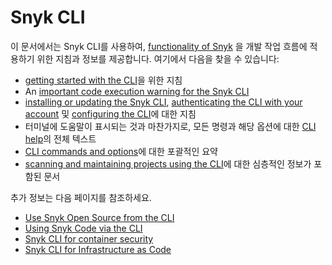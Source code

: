 # Snyk CLI

이 문서에서는 Snyk CLI를 사용하여, [functionality of Snyk](broken-reference/) 을 개발 작업 흐름에 적용하기 위한 지침과 정보를 제공합니다. 여기에서 다음을 찾을 수 있습니다:

* [getting started with the CLI](getting-started-with-the-snyk-cli.md)을 위한 지침
* An [important code execution warning for the Snyk CLI](code-execution-warning-for-snyk-cli.md)
* [installing or updating the Snyk CLI](install-or-update-the-snyk-cli/), [authenticating the CLI with your account](authenticate-the-cli-with-your-account.md) 및 [configuring the CLI](configure-the-snyk-cli/)에 대한 지침
* 터미널에 도움말이 표시되는 것과 마찬가지로, 모든 명령과 해당 옵션에 대한 [CLI help](commands/)의 전체 텍스트
* [CLI commands and options](cli-commands-and-options-summary.md)에 대한 포괄적인 요약
* [scanning and maintaining projects using the CLI](scan-and-maintain-projects-using-the-cli/)에 대한 심층적인 정보가 포함된 문서

추가 정보는 다음 페이지를 참조하세요.

* [Use Snyk Open Source from the CLI](scan-and-maintain-projects-using-the-cli/snyk-cli-for-open-source/)
* [Using Snyk Code via the CLI](scan-and-maintain-projects-using-the-cli/snyk-cli-for-snyk-code/)
* [Snyk CLI for container security](scan-and-maintain-projects-using-the-cli/snyk-cli-for-snyk-container/)
* [Snyk CLI for Infrastructure as Code](scan-and-maintain-projects-using-the-cli/snyk-cli-for-iac/)
